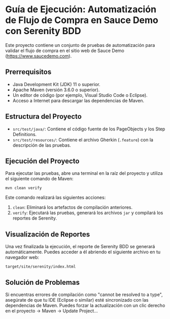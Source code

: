 # Guía de Ejecución: Automatización de Flujo de Compra en Sauce Demo con Serenity BDD

Este proyecto contiene un conjunto de pruebas de automatización para validar el flujo de compra en el sitio web de Sauce Demo (https://www.saucedemo.com).

## Prerrequisitos
- Java Development Kit (JDK) 11 o superior.
- Apache Maven (versión 3.6.0 o superior).
- Un editor de código (por ejemplo, Visual Studio Code o Eclipse).
- Acceso a Internet para descargar las dependencias de Maven.

## Estructura del Proyecto
- `src/test/java/`: Contiene el código fuente de los PageObjects y los Step Definitions.
- `src/test/resources/`: Contiene el archivo Gherkin (`.feature`) con la descripción de las pruebas.

## Ejecución del Proyecto
Para ejecutar las pruebas, abre una terminal en la raíz del proyecto y utiliza el siguiente comando de Maven:

`mvn clean verify`

Este comando realizará las siguientes acciones:
1.  `clean`: Eliminará los artefactos de compilación anteriores.
2.  `verify`: Ejecutará las pruebas, generará los archivos `jar` y compilará los reportes de Serenity.

## Visualización de Reportes
Una vez finalizada la ejecución, el reporte de Serenity BDD se generará automáticamente. Puedes acceder a él abriendo el siguiente archivo en tu navegador web:

`target/site/serenity/index.html`

## Solución de Problemas
Si encuentras errores de compilación como "cannot be resolved to a type", asegúrate de que tu IDE (Eclipse o similar) esté sincronizado con las dependencias de Maven. Puedes forzar la actualización con un clic derecho en el proyecto -> Maven -> Update Project...